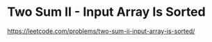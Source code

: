 # Two Sum II - Input Array Is Sorted

https://leetcode.com/problems/two-sum-ii-input-array-is-sorted/